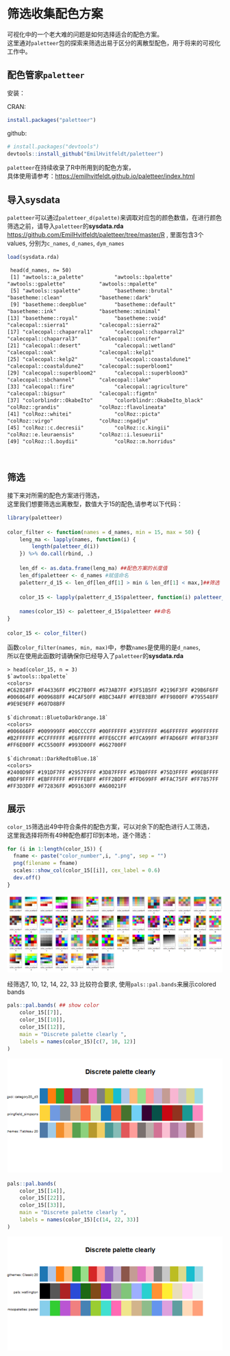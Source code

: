 
#  筛选收集配色方案

可视化中的一个老大难的问题是如何选择适合的配色方案。<br/>
这里通对`paletteer`包的探索来筛选出易于区分的离散型配色，用于将来的可视化工作中。

## 配色管家`paletteer` 

安装：

CRAN:

```r
install.packages("paletteer")
```

github:

```r
# install.packages("devtools")
devtools::install_github("EmilHvitfeldt/paletteer")
```

`paletteer`在持续收录了R中所用到的配色方案， <br/>
具体使用请参考：<https://emilhvitfeldt.github.io/paletteer/index.html>


##  导入sysdata
 
`paletteer`可以通过`paletteer_d(palette)`来调取对应包的颜色数值，在进行颜色筛选之前，请导入`paletteer`的**sysdata.rda**   <https://github.com/EmilHvitfeldt/paletteer/tree/master/R> , 里面包含3个values, 分别为`c_names`, `d_names`, `dym_names`


```r
load(sysdata.rda)
```
```
 head(d_names, n= 50)
 [1] "awtools::a_palette"          "awtools::bpalette"           "awtools::gpalette"           "awtools::mpalette"          
 [5] "awtools::spalette"           "basetheme::brutal"           "basetheme::clean"            "basetheme::dark"            
 [9] "basetheme::deepblue"         "basetheme::default"          "basetheme::ink"              "basetheme::minimal"         
[13] "basetheme::royal"            "basetheme::void"             "calecopal::sierra1"          "calecopal::sierra2"         
[17] "calecopal::chaparral1"       "calecopal::chaparral2"       "calecopal::chaparral3"       "calecopal::conifer"         
[21] "calecopal::desert"           "calecopal::wetland"          "calecopal::oak"              "calecopal::kelp1"           
[25] "calecopal::kelp2"            "calecopal::coastaldune1"     "calecopal::coastaldune2"     "calecopal::superbloom1"     
[29] "calecopal::superbloom2"      "calecopal::superbloom3"      "calecopal::sbchannel"        "calecopal::lake"            
[33] "calecopal::fire"             "calecopal::agriculture"      "calecopal::bigsur"           "calecopal::figmtn"          
[37] "colorblindr::OkabeIto"       "colorblindr::OkabeIto_black" "colRoz::grandis"             "colRoz::flavolineata"       
[41] "colRoz::whitei"              "colRoz::picta"               "colRoz::virgo"               "colRoz::ngadju"             
[45] "colRoz::c.decresii"          "colRoz::c.kingii"            "colRoz::e.leuraensis"        "colRoz::i.lesueurii"        
[49] "colRoz::l.boydii"            "colRoz::m.horridus"         
```
<br/>

## 筛选

接下来对所需的配色方案进行筛选，<br/>
这里我们想要筛选出离散型，数值大于15的配色,请参考以下代码：


```r
library(paletteer)

color_filter <- function(names = d_names, min = 15, max = 50) {
    leng_ma <- lapply(names, function(i) {
        length(paletteer_d(i))
    }) %>% do.call(rbind, .)

    len_df <- as.data.frame(leng_ma) ##配色方案的长度值
    len_df$paletteer <- d_names #赋值命名
    paletterr_d_15 <- len_df[len_df[1] > min & len_df[1] < max,]##筛选

    color_15 <- lapply(paletterr_d_15$paletteer, function(i) paletteer_d(i) ) ##获取每个配色方案的具体值

    names(color_15) <- paletteer_d_15$paletteer ##命名
}

color_15 <- color_filter()
```

函数`color_filter(names, min, max)`中，参数`names`是使用的是`d_names`,<br/>
所以在使用此函数时请确保你已经导入了`paletteer`的**sysdata.rda**

```
> head(color_15, n = 3)
$`awtools::bpalette`
<colors>
#C62828FF #F44336FF #9C27B0FF #673AB7FF #3F51B5FF #2196F3FF #29B6F6FF #006064FF #009688FF #4CAF50FF #8BC34AFF #FFEB3BFF #FF9800FF #795548FF #9E9E9EFF #607D8BFF 

$`dichromat::BluetoDarkOrange.18`
<colors>
#006666FF #009999FF #00CCCCFF #00FFFFFF #33FFFFFF #66FFFFFF #99FFFFFF #B2FFFFFF #CCFFFFFF #E6FFFFFF #FFE6CCFF #FFCA99FF #FFAD66FF #FF8F33FF #FF6E00FF #CC5500FF #993D00FF #662700FF 

$`dichromat::DarkRedtoBlue.18`
<colors>
#2400D9FF #191DF7FF #2957FFFF #3D87FFFF #57B0FFFF #75D3FFFF #99EBFFFF #BDF9FFFF #EBFFFFFF #FFFFEBFF #FFF2BDFF #FFD699FF #FFAC75FF #FF7857FF #FF3D3DFF #F72836FF #D91630FF #A60021FF 
```

## 展示
`color_15`筛选出49中符合条件的配色方案，可以对余下的配色进行人工筛选，<br/>
这里我选择将所有49种配色都打印到本地，逐个筛选：


```r
for (i in 1:length(color_15)) {
  fname <- paste("color_number",i, ".png", sep = "")
  png(filename = fname)
  scales::show_col(color_15[[i]], cex_label = 0.6)
  dev.off()
}
```

![](./images/color_49.png)

经筛选7, 10, 12, 14, 22, 33 比较符合要求, 使用`pals::pal.bands`来展示colored bands


```r
pals::pal.bands( ## show color
    color_15[[7]],
    color_15[[10]],
    color_15[[12]],
    main = "Discrete palette clearly ",
    labels = names(color_15)[c(7, 10, 12)]
)
```

![](./images/paletteer_1.png)


```r
pals::pal.bands(
    color_15[[14]],
    color_15[[22]],
    color_15[[33]],
    main = "Discrete palette clearly ",
    labels = names(color_15)[c(14, 22, 33)]
)
```

![](./images/paletteer_2.png)

